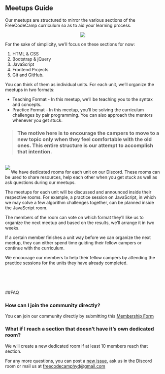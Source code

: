 ## Meetups Guide

Our meetups are structured to mirror the various sections of the FreeCodeCamp curriculum so as to aid your learning process.

<p align="center"><img src="https://cloud.githubusercontent.com/assets/6577624/17375364/4181d020-59ce-11e6-8f0d-6dd9d3524de8.png"></p>
	
For the sake of simplicity, we’ll focus on these sections for now:

1. HTML & CSS
2. Bootstrap & jQuery 
3. JavaScript
4. Frontend Projects
5. Git and GitHub.

You can think of them as individual units. For each unit, we’ll organize the meetups in two formats: 
- Teaching Format - In this meetup, we’ll be teaching you to the syntax and concepts. 
- Practice Format - In this meetup, you’ll be solving the curriculum challenges by pair programming. You can also approach the mentors whenever you get stuck.


> ### The motive here is to encourage the campers to move to a new topic only when they feel comfortable with the old ones. This entire structure is our attempt to accomplish that intention.

<br>

<img align="left" src="https://cloud.githubusercontent.com/assets/6577624/17375434/9259811e-59ce-11e6-93a2-7bad102febf4.png">

We have dedicated rooms for each unit on our Discord. These rooms can be used to share resources, help each other when you get stuck as well as ask questions during our meetups. 

The meetups for each unit will be discussed and announced inside their respective rooms. For example, a practice session on JavaScript, in which we may solve a few algorithm challenges together, can be planned inside the JavaScript room. 

The members of the room can vote on which format they’ll like us to organize the next meetup and based on the results, we’ll arrange it in two weeks.

If a certain member finishes a unit way before we can organize the next meetup, they can either spend time guiding their fellow campers or continue with the curriculum.

We encourage our members to help their fellow campers by attending the practice sessions for the units they have already completed.

<br><br><br>

##FAQ

### How can I join the community directly?
You can join our community directly by submitting this [Membership Form](https://goo.gl/7oCfLX)

### What if I reach a section that doesn’t have it’s own dedicated room?
We will create a new dedicated room if at least 10 members reach that section.

For any more questions, you can post a [new issue](https://github.com/fcc-hyd/Meetups/issues/new), ask us in the Discord room or mail us at freecodecamphyd@gmail.com
